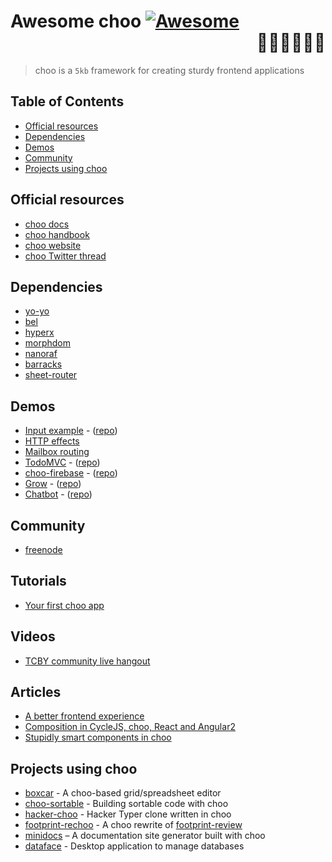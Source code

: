 # Awesome choo [![Awesome](https://cdn.rawgit.com/sindresorhus/awesome/d7305f38d29fed78fa85652e3a63e154dd8e8829/media/badge.svg)](https://github.com/sindresorhus/awesome) <div align="right">:steam_locomotive::train::train::train::train::train:</div>

> choo is a `5kb` framework for creating sturdy frontend applications

## Table of Contents

* [Official resources](#official-resources)
* [Dependencies](#dependencies)
* [Demos](#demos)
* [Community](#community)
* [Projects using choo](#projects-using-choo)

## Official resources

* [choo docs](https://github.com/yoshuawuyts/choo/blob/master/README.md)
* [choo handbook](https://github.com/yoshuawuyts/choo-handbook)
* [choo website](http://yoshuawuyts.com/www-choo)
* [choo Twitter thread](https://twitter.com/yoshuawuyts/status/730087077803528193)

## Dependencies

* [yo-yo](https://github.com/maxogden/yo-yo)
* [bel](https://github.com/shama/bel)
* [hyperx](https://github.com/maxogden/yo-yo)
* [morphdom](https://github.com/patrick-steele-idem/morphdom)
* [nanoraf](https://github.com/yoshuawuyts/nanoraf)
* [barracks](https://github.com/yoshuawuyts/barracks)
* [sheet-router](https://github.com/yoshuawuyts/sheet-router)

## Demos

* [Input example](http://requirebin.com/?gist=e589473373b3100a6ace29f7bbee3186) - ([repo](https://github.com/yoshuawuyts/choo/tree/master/examples/title))
* [HTTP effects](https://hyperdev.com/#!/project/fork-fang)
* [Mailbox routing](https://github.com/yoshuawuyts/choo/tree/master/examples/mailbox)
* [TodoMVC](http://shuheikagawa.com/todomvc-choo) - ([repo](https://github.com/shuhei/todomvc-choo))
* [choo-firebase](https://choo-firebase-2ec21.firebaseapp.com/) - ([repo](https://github.com/mw222rs/choo-firebase))
* [Grow](https://grow.static.land) - ([repo](https://github.com/sethvincent/grow))
* [Chatbot](http://chootbot.herokuapp.com) - ([repo](https://github.com/plaey/chatbot))

## Community

* [freenode](https://webchat.freenode.net/?channels=choo)

## Tutorials

* [Your first choo app](https://github.com/yoshuawuyts/choo-handbook/blob/master/your-first-app.md)

## Videos

* [TCBY community live hangout](https://www.youtube.com/watch?v=a97Mw2z1SAI)

## Articles

* [A better frontend experience](https://medium.com/@yoshuawuyts/a-better-frontend-experience-7b0498c85658)
* [Composition in CycleJS, choo, React and Angular2](http://blog.krawaller.se/posts/composition-in-cyclejs-choo-react-and-angular2)
* [Stupidly smart components in choo](http://blog.krawaller.se/posts/stupidly-smart-components-in-choo)

## Projects using choo

* [boxcar](https://github.com/toddself/boxcar) - A choo-based grid/spreadsheet editor
* [choo-sortable](https://github.com/willkessler/choo-sortable) - Building sortable code with choo
* [hacker-choo](https://github.com/mw222rs/hacker-choo) - Hacker Typer clone written in choo
* [footprint-rechoo](https://github.com/npeihl/footprint-rechoo) - A choo rewrite of [footprint-review](http://github.com/sjcgis/footprint-review)
* [minidocs](https://github.com/freeman-lab/minidocs) – A documentation site generator built with choo
* [dataface](https://github.com/timwis/dataface) - Desktop application to manage databases
